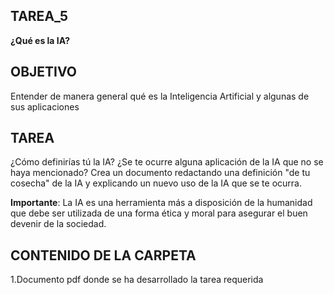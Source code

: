 ﻿## **TAREA_5**

**¿Qué es la IA?**

## OBJETIVO

Entender de manera general qué es la Inteligencia Artificial y algunas de sus aplicaciones

## TAREA

¿Cómo definirías tú la IA? ¿Se te ocurre alguna aplicación de la IA que no se haya mencionado? Crea un documento redactando una definición "de tu cosecha" de la IA y explicando un nuevo uso de la IA que se te ocurra.

**Importante**: La IA es una herramienta más a disposición de la humanidad que debe ser utilizada de una forma ética y moral para asegurar el buen devenir de la sociedad.


## CONTENIDO DE LA CARPETA

1.Documento pdf donde se ha desarrollado la tarea requerida








